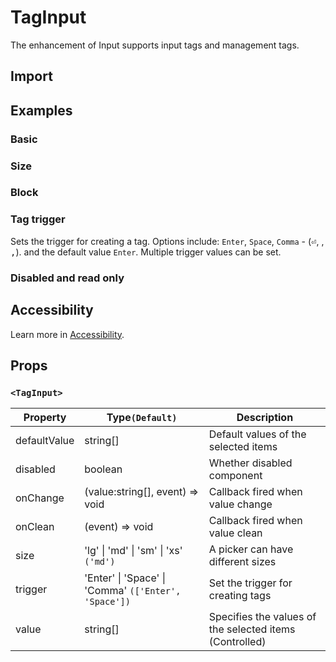 # TagInput

The enhancement of Input supports input tags and management tags.

## Import

<!--{include:(components/tag-input/fragments/import.md)}-->

## Examples

### Basic

<!--{include:`basic.md`}-->

### Size

<!--{include:`size.md`}-->

### Block

<!--{include:`block.md`}-->

### Tag trigger

Sets the trigger for creating a tag. Options include: `Enter`, `Space`, `Comma` - (<kbd>⏎</kbd>, <kbd> </kbd>, <kbd>,</kbd>). and the default value `Enter`. Multiple trigger values can be set.

<!--{include:`trigger.md`}-->

### Disabled and read only

<!--{include:`disabled.md`}-->

## Accessibility

Learn more in [Accessibility](/guide/accessibility).

## Props

### `<TagInput>`

| Property     | Type`(Default)`                                              | Description                                             |
| ------------ | ------------------------------------------------------------ | ------------------------------------------------------- |
| defaultValue | string[]                                                     | Default values of the selected items                    |
| disabled     | boolean                                                      | Whether disabled component                              |
| onChange     | (value:string[], event) => void                              | Callback fired when value change                        |
| onClean      | (event) => void                                              | Callback fired when value clean                         |
| size         | 'lg' &#124; 'md' &#124; 'sm' &#124; 'xs' `('md')`            | A picker can have different sizes                       |
| trigger      | 'Enter' &#124; 'Space' &#124; 'Comma' `(['Enter', 'Space'])` | Set the trigger for creating tags                       |
| value        | string[]                                                     | Specifies the values of the selected items (Controlled) |
